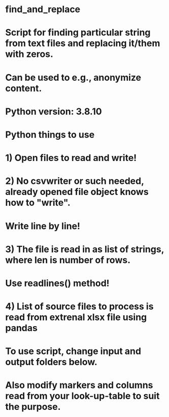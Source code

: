 # find_and_replace
#
#
# Script for finding particular string from text files and replacing it/them with zeros.
# Can be used to e.g., anonymize content.
#
# Python version: 3.8.10
#
# Python things to use 
# 1) Open files to read and write!
# 2) No csvwriter or such needed, already opened file object knows how to "write".
#    Write line by line!
# 3) The file is read in as list of strings, where len is number of rows.
#    Use readlines() method!
# 4) List of source files to process is read from extrenal xlsx file using pandas
#
# To use script, change input and output folders below.
# Also modify markers and columns read from your look-up-table to suit the purpose.
